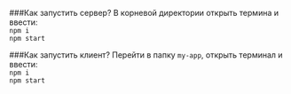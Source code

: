 ###Как запустить сервер?
В корневой директории открыть термина и ввести:<br>
`npm i` <br>
`npm start` <br>

###Как запустить клиент?
Перейти в папку `my-app`, открыть терминал и ввести:<br>
`npm i`<br>
`npm start` 